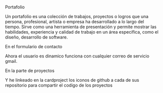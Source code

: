 Portafolio 

Un portafolio es una colección de trabajos, proyectos o logros que una persona, profesional, artista o empresa ha desarrollado a lo largo del tiempo. 
Sirve como una herramienta de presentación y permite mostrar las habilidades, experiencia y calidad de trabajo en un área específica, como el diseño, desarrollo de software.

En el formulario de contacto 

Ahora el usuario es dinamico funciona con cualquier correo de servicio gmail.

En la  parte de proyectos  

Y he linkeado en la cardproject los iconos de github a cada de sus repositorio para compartir el codigo de los proyectos 
